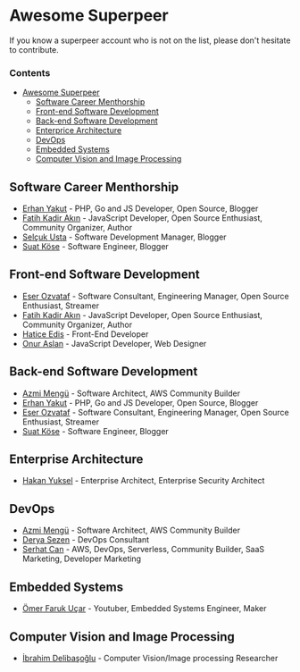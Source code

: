 # Awesome Superpeer

If you know a superpeer account who is not on the list, please don't hesitate to contribute.

### Contents

- [Awesome Superpeer](#awesome-superpeer)
    - [Software Career Menthorship](#software-career-menthorship)
    - [Front-end Software Development](#front-end-software-development)
    - [Back-end Software Development](#back-end-software-development)
    - [Enterprice Architecture](#enterprise-architecture)
    - [DevOps](#devops)
    - [Embedded Systems](#embedded-systems)
    - [Computer Vision and Image Processing](#computer-vision-and-image-processing)

## Software Career Menthorship

* [Erhan Yakut](https://superpeer.com/yakuter) - PHP, Go and JS Developer, Open Source, Blogger
* [Fatih Kadir Akın](https://superpeer.com/f) - JavaScript Developer, Open Source Enthusiast, Community Organizer, Author
* [Selçuk Usta](https://superpeer.com/selcukusta) - Software Development Manager, Blogger
* [Suat Köse](https://superpeer.com/suadev) - Software Engineer, Blogger

## Front-end Software Development

* [Eser Ozvataf](https://superpeer.com/eser) - Software Consultant, Engineering Manager, Open Source Enthusiast, Streamer
* [Fatih Kadir Akın](https://superpeer.com/f) - JavaScript Developer, Open Source Enthusiast, Community Organizer, Author
* [Hatice Edis](https://superpeer.com/edisdev) - Front-End Developer
* [Onur Aslan](https://superpeer.com/onuraslan) - JavaScript Developer, Web Designer

## Back-end Software Development

* [Azmi Mengü](https://superpeer.com/azmimengu) - Software Architect, AWS Community Builder
* [Erhan Yakut](https://superpeer.com/yakuter) - PHP, Go and JS Developer, Open Source, Blogger
* [Eser Ozvataf](https://superpeer.com/eser) - Software Consultant, Engineering Manager, Open Source Enthusiast, Streamer
* [Suat Köse](https://superpeer.com/suadev) - Software Engineer, Blogger

## Enterprise Architecture

* [Hakan Yuksel](https://superpeer.com/yukselis) - Enterprise Architect, Enterprise Security Architect

## DevOps

* [Azmi Mengü](https://superpeer.com/azmimengu) - Software Architect, AWS Community Builder
* [Derya Sezen](https://superpeer.com/dorian) - DevOps Consultant
* [Serhat Can](https://superpeer.com/serhat) - AWS, DevOps, Serverless, Community Builder, SaaS Marketing, Developer Marketing

## Embedded Systems

* [Ömer Faruk Uçar](https://superpeer.com/omerfarukucar) - Youtuber, Embedded Systems Engineer, Maker

## Computer Vision and Image Processing

* [İbrahim Delibaşoğlu](https://superpeer.com/mribrahim) - Computer Vision/Image processing Researcher
